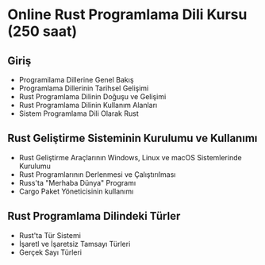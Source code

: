 # Online Rust Programlama Dili Kursu (250 saat)

## __Giriş__
+ Programilama Dillerine Genel Bakış
+ Programlama Dillerinin Tarihsel Gelişimi
+ Rust Programlama Dilinin Doğuşu ve Gelişimi
+ Rust Programlama Dilinin Kullanım Alanları
+ Sistem Programlama Dili Olarak Rust
  
## __Rust Geliştirme Sisteminin Kurulumu ve Kullanımı__
+ Rust Geliştirme Araçlarının Windows, Linux ve macOS Sistemlerinde Kurulumu
+ Rust Programlarının Derlenmesi ve Çalıştırılması
+ Russ'ta "Merhaba Dünya" Programı
+ Cargo Paket Yöneticisinin kullanımı

## __Rust Programlama Dilindeki Türler__
+ Rust'ta Tür Sistemi
+ İşaretl ve İşaretsiz Tamsayı Türleri
+ Gerçek Sayı Türleri

